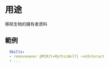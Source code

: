 用途
=====================

移除生物的擁有者資料

範例
--------
```yml
  Skills:
  - removeowner @MIR{t=MythicWolf} ~onInteract
  - ...
```